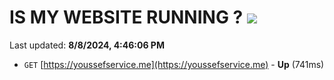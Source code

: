 # IS MY WEBSITE RUNNING ? [![](https://img.shields.io/static/v1?label=Sponsor&message=%E2%9D%A4&logo=GitHub&color=%23fe8e86)](https://github.com/sponsors/Youssef-Lehmam)

Last updated: **8/8/2024, 4:46:06 PM**

- `GET` [https://youssefservice.me](https://youssefservice.me) - **Up** (741ms)

